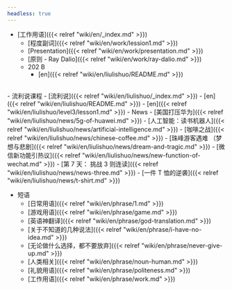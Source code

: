 ```yaml
---
headless: true
---
```



- [工作用语]({{< relref "wiki/en/_index.md" >}})
  - [程度副词]({{< relref "wiki/en/work/lession1.md" >}})
  - [Presentation]({{< relref "wiki/en/work/presentation.md" >}})
  - [原则 - Ray Dalio]({{< relref "wiki/en/work/ray-dalio.md" >}})
  - 202 B
    - [en]({{< relref "wiki/en/liulishuo/README.md" >}})

<br />
- 流利说课程
  - [流利说]({{< relref "wiki/en/liulishuo/_index.md" >}})
    - [en]({{< relref "wiki/en/liulishuo/README.md" >}})
    - [en]({{< relref "wiki/en/liulishuo/level3/lesson1.md" >}})
    - News
      - [美国打压华为]({{< relref "wiki/en/liulishuo/news/5g-of-huawei.md" >}})
      - [人工智能：读书机器人]({{< relref "wiki/en/liulishuo/news/artificial-intelligence.md" >}})
      - [咖啡之战]({{< relref "wiki/en/liulishuo/news/chinese-coffee.md" >}})
      - [珠峰游客遇难 （梦想与悲剧]({{< relref "wiki/en/liulishuo/news/dream-and-tragic.md" >}})
      - [微信新功能引热议]({{< relref "wiki/en/liulishuo/news/new-function-of-wechat.md" >}})
      - [第 7 天： 挑战 3 则连读]({{< relref "wiki/en/liulishuo/news/news-three.md" >}})
      - [一件 T 恤的逆袭]({{< relref "wiki/en/liulishuo/news/t-shirt.md" >}})

- 短语
  - [日常用语]({{< relref "wiki/en/phrase/1.md" >}})
  - [游戏用语]({{< relref "wiki/en/phrase/game.md" >}})
  - [英语神翻译]({{< relref "wiki/en/phrase/god-translation.md" >}})
  - [关于不知道的几种说法]({{< relref "wiki/en/phrase/i-have-no-idea.md" >}})
  - [无论做什么选择，都不要放弃]({{< relref "wiki/en/phrase/never-give-up.md" >}})
  - [人类相关]({{< relref "wiki/en/phrase/noun-human.md" >}})
  - [礼貌用语]({{< relref "wiki/en/phrase/politeness.md" >}})
  - [工作用语]({{< relref "wiki/en/phrase/work.md" >}})
